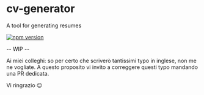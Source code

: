 # cv-generator
A tool for generating resumes

[![npm version](https://badge.fury.io/js/%40irsooti%2Fcv-generator.svg)](https://badge.fury.io/js/%40irsooti%2Fcv-generator)

-- WIP --

Ai miei colleghi: so per certo che scriverò tantissimi typo in inglese, non me ne vogliate.
A questo proposito vi invito a correggere questi typo mandando una PR dedicata.

Vi ringrazio 😉
